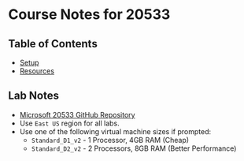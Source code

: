 # Course Notes for 20533

## Table of Contents

* [Setup](/20533/Setup.md)
* [Resources](/20533/Resources.md)

## Lab Notes

* [Microsoft 20533 GitHub Repository](https://github.com/MicrosoftLearning/20533-ImplementingMicrosoftAzureInfrastructureSolutions)
* Use `East US` region for all labs.
* Use one of the following virtual machine sizes if prompted:
  * `Standard_D1_v2` - 1 Processor, 4GB RAM (Cheap)
  * `Standard_D2_v2` - 2 Processors, 8GB RAM (Better Performance)

